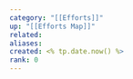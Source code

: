 ```yaml
---
category: "[[Efforts]]"
up: "[[Efforts Map]]"
related: 
aliases: 
created: <% tp.date.now() %>
rank: 0
---
```

